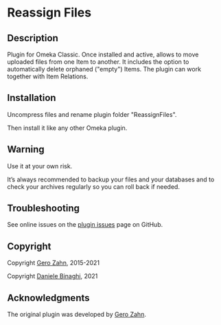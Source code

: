 # Reassign Files

## Description

Plugin for Omeka Classic. Once installed and active, allows to move uploaded files from one Item to another. 
It includes the option to automatically delete orphaned ("empty") Items.
The plugin can work together with Item Relations.

## Installation
Uncompress files and rename plugin folder "ReassignFiles".

Then install it like any other Omeka plugin.

## Warning
Use it at your own risk.

It’s always recommended to backup your files and your databases and to check your archives regularly so you can roll back if needed.

## Troubleshooting
See online issues on the <a href="https://github.com/DBinaghi/plugin-ReassignFiles/issues" target="_blank">plugin issues</a> page on GitHub.

## Copyright
Copyright [Gero Zahn], 2015-2021

Copyright [Daniele Binaghi], 2021

## Acknowledgments
The original plugin was developed by [Gero Zahn].

[Gero Zahn]: https://github.com/GerZah
[Daniele Binaghi]: https://github/DBinaghi
